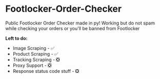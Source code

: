 # Footlocker-Order-Checker
Public Footlocker Order Checker made in py!
Working but do not spam while checking your orders or you'll be banned from Footlocker

**Left to do:**

- Image Scraping - ✅
- Product Scraping - ✅
- Tracking Scraping - ❎
- Proxy Support - ❎
- Response status code stuff - ❎

